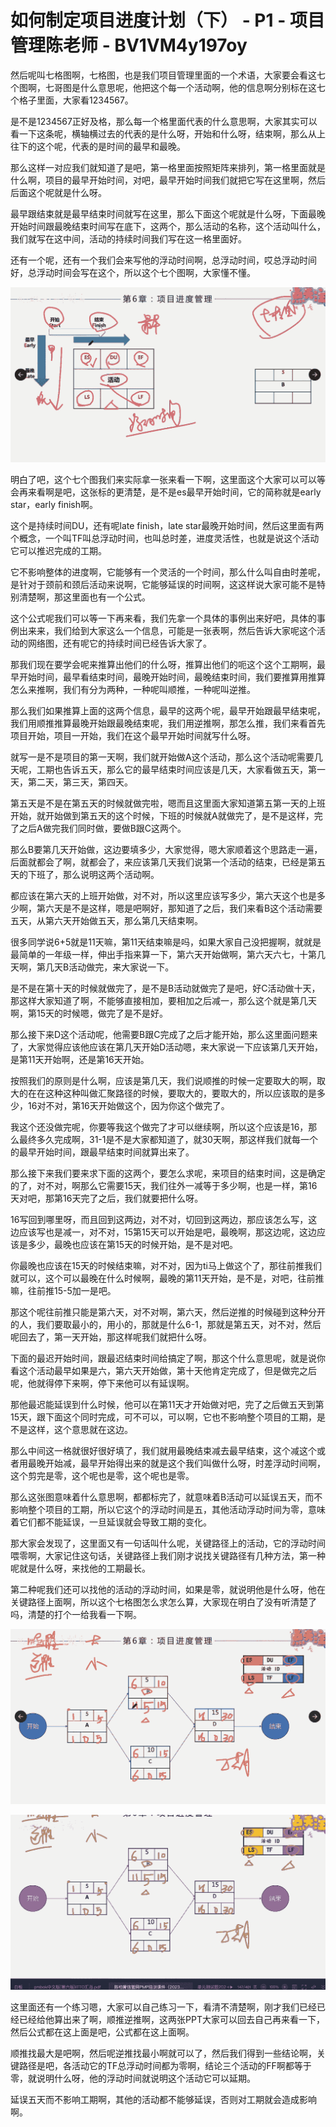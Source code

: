 # 如何制定项目进度计划（下） - P1 - 项目管理陈老师 - BV1VM4y197oy

然后呢叫七格图啊，七格图，也是我们项目管理里面的一个术语，大家要会看这七个图啊，七哥图是什么意思呢，他把这个每一个活动啊，他的信息啊分别标在这七个格子里面，大家看1234567。

是不是1234567正好及格，那么每一个格里面代表的什么意思啊，大家其实可以看一下这条呢，横轴横过去的代表的是什么呀，开始和什么呀，结束啊，那么从上往下的这个呢，代表的是时间的最早和最晚。

那么这样一对应我们就知道了是吧，第一格里面按照矩阵来排列，第一格里面就是什么啊，项目的最早开始时间，对吧，最早开始时间我们就把它写在这里啊，然后后面这个呢就是什么呀。

最早跟结束就是最早结束时间就写在这里，那么下面这个呢就是什么呀，下面最晚开始时间跟最晚结束时间写在底下，这两个，那么活动的名称，这个活动叫什么，我们就写在这中间，活动的持续时间我们写在这一格里面好。

还有一个呢，还有一个我们会来写他的浮动时间啊，总浮动时间，哎总浮动时间好，总浮动时间会写在这个，所以这个七个图啊，大家懂不懂。



![](img/0295b91326d8aa4b57f55eb5ee55ddaf_1.png)

明白了吧，这个七个图我们来实际拿一张来看一下啊，这里面这个大家可以可以等会再来看啊是吧，这张标的更清楚，是不是es最早开始时间，它的简称就是early star，early finish啊。

这个是持续时间DU，还有呢late finish，late star最晚开始时间，然后这里面有两个概念，一个叫TF叫总浮动时间，也叫总时差，进度灵活性，也就是说这个活动它可以推迟完成的工期。

它不影响整体的进度啊，它能够有一个灵活的一个时间，那么什么叫自由时差呢，是针对于颈前和颈后活动来说啊，它能够延误的时间啊，这这样说大家可能不是特别清楚啊，那这里面也有一个公式。

这个公式呢我们可以等一下再来看，我们先拿一个具体的事例出来好吧，具体的事例出来来，我们给到大家这么一个信息，可能是一张表啊，然后告诉大家呢这个活动的网络图，还有呢它的持续时间已经告诉大家了。

那我们现在要学会呢来推算出他们的什么呀，推算出他们的呃这个这个工期啊，最早开始时间，最早看结束时间，最晚开始时间，最晚结束时间，我们要推算用推算怎么来推啊，我们有分为两种，一种呢叫顺推，一种呢叫逆推。

那么我们如果推算上面的这两个信息，最早的这两个呢，最早开始跟最早结束呢，我们用顺推推算最晚开始跟最晚结束呢，我们用逆推啊，那怎么推，我们来看首先项目开始，项目一开始，我们在这个最早开始时间就写什么呀。

就写一是不是项目的第一天啊，我们就开始做A这个活动，那么这个活动呢需要几天呢，工期也告诉五天，那么它的最早结束时间应该是几天，大家看做五天，第一天，第二天，第三天，第四天。

第五天是不是在第五天的时候就做完啦，嗯而且这里面大家知道第五第一天的上班开始，就开始做到第五天的这个时候，下班的时候就A就做完了，是不是这样，完了之后A做完我们同时做，要做B跟C这两个。

那么B要第几天开始做，这边要填多少，大家觉得，嗯大家顺着这个思路走一遍，后面就都会了啊，就都会了，来应该第几天我们说第一个活动的结束，已经是第五天的下班了，那么说明这两个活动啊。

都应该在第六天的上班开始做，对不对，所以这里应该写多少，第六天这个也是多少啊，第六天是不是这样，嗯是吧啊好，那知道了之后，我们来看B这个活动需要五天，从第六天开始做五天，那么第几天结束啊。

很多同学说6+5就是11天嘛，第11天结束嘛是吗，如果大家自己没把握啊，就就是最简单的一年级一样，伸出手指来算一下，第六天开始做啊，第六天六七，十第几天啊，第几天B活动做完，来大家说一下。

是不是在第十天的时候就做完了，是不是B活动就做完了是吧，好C活动做十天，那这样大家知道了啊，不能够直接相加，要相加之后减一，那么这个就是第几天啊，第15天的时候嗯，做完了是不是好。

那么接下来D这个活动呢，他需要B跟C完成了之后才能开始，那么这里面问题来了，大家觉得应该他应该在第几天开始D活动嗯，来大家说一下应该第几天开始，是第11天开始啊，还是第16天开始。

按照我们的原则是什么啊，应该是第几天，我们说顺推的时候一定要取大的啊，取大的在在这种这种叫做汇聚路径的时候，要取大的，要取大的，所以应该取的是多少，16对不对，第16天开始做这个，因为你这个做完了。

我这个还没做完呢，你要等我这个做完了才可以继续啊，所以这个应该是16，那么最终多久完成啊，31-1是不是大家都知道了，就30天啊，那这样我们就每一个的最早开始时间，跟最早结束时间就算出来了。

那么接下来我们要来求下面的这两个，要怎么求呢，来项目的结束时间，这是确定的了，对不对，啊那么它需要15天，我们往外一减等于多少啊，也是一样，第16天对吧，那第16天完了之后，我们就要把什么呀。

16写回到哪里呀，而且回到这两边，对不对，切回到这两边，那应该怎么写，这边应该写也是减一，对不对，15第15天可以开始是吧，最晚啊，那这边呢，这边应该是多少，最晚也应该在第15天的时候开始，是不是对吧。

你最晚也应该在15天的时候结束嘛，对不对，因为ti马上做这个了，那往前推我们就可以，这个可以最晚在什么时候啊，最晚的第11天开始，是不是，对吧，往前推嘛，往前推15-5加一是吧。

那这个呢往前推只能是第六天，对不对啊，第六天，然后逆推的时候碰到这种分开的人，我们要取最小的，用小的，那就是什么6-1，那就是第五天，对不对，然后呢回去了，第一天开始，那这样呢我们就把什么呀。

下面的最迟开始时间，跟最迟结束时间给搞定了啊，那这个什么意思呢，就是说你看这个活动最早如果是六，第六天开始做，第十天他肯定完成了，但是做完之后呢，他就得停下来啊，停下来他可以有延误啊。

那他最迟能延误到什么时候，他可以在第11天才开始做对吧，完了之后做五天到第15天，跟下面这个同时完成，可不可以，可以啊，它也不影响整个项目的工期，是不是这样，这个意思就在这边。

那么中间这一格就很好很好填了，我们就用最晚结束减去最早结束，这个减这个或者用最晚开始减，最早开始得出来的就是这个我们叫做什么呀，时差浮动时间啊，这个剪完是零，这个呢也是零，这个呢也是零。

那么这张图意味着什么意思啊，都都标完了，就意味着B活动可以延误五天，而不影响整个项目的工期，所以它这个的浮动时间是五，其他活动浮动时间为零，意味着它们都不能延误，一旦延误就会导致工期的变化。

那大家会发现了，这里面又有一句话叫什么呢，关键路径上的活动，它的浮动时间喂零啊，大家记住这句话，关键路径上我们刚才说找关键路径有几种方法，第一种呢就是什么呀，来找他的工期最长。

第二种呢我们还可以找他的活动的浮动时间，如果是零，就说明他是什么呀，他在关键路径上面啊，所以这个七格图怎么求怎么算，大家现在明白了没有听清楚了吗，清楚的打个一给我看一下啊。



![](img/0295b91326d8aa4b57f55eb5ee55ddaf_3.png)

![](img/0295b91326d8aa4b57f55eb5ee55ddaf_4.png)

这里面还有一个练习嗯，大家可以自己练习一下，看清不清楚啊，刚才我们已经已经已经给他算出来了啊，顺推逆推啊，这两张PPT大家可以回去自己再来看一下，然后公式都在这上面是吧，公式都在这上面啊。

顺推找最大是吧啊，然后呢逆推找最小啊就可以了，然后我们得到一些结论啊，关键路径是吧，各活动它的TF总浮动时间都为零啊，结论三个活动的FF啊都等于零，就说明什么呀，他的浮动时间就说明这个活动它可以延期。

延误五天而不影响工期啊，其他的活动都不能够延误，否则对工期就会造成影响啊。